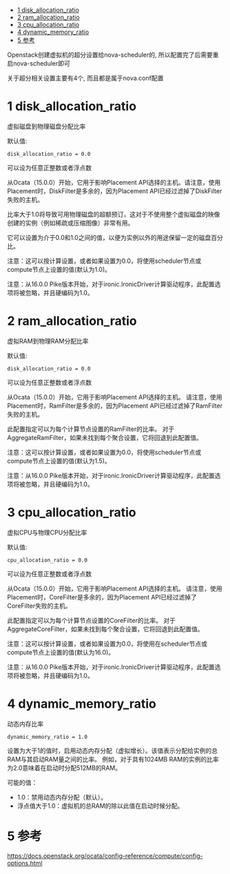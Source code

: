 <!-- @import "[TOC]" {cmd="toc" depthFrom=1 depthTo=6 orderedList=false} -->

<!-- code_chunk_output -->

* [1 disk\_allocation\_ratio](#1-disk_allocation_ratio)
* [2 ram\_allocation\_ratio](#2-ram_allocation_ratio)
* [3 cpu\_allocation\_ratio](#3-cpu_allocation_ratio)
* [4 dynamic\_memory\_ratio](#4-dynamic_memory_ratio)
* [5 参考](#5-参考)

<!-- /code_chunk_output -->

Openstack创建虚拟机的超分设置给nova\-scheduler的, 所以配置完了后需要重启nova-scheduler即可

关于超分相关设置主要有4个, 而且都是属于nova.conf配置

# 1 disk\_allocation\_ratio

虚拟磁盘到物理磁盘分配比率

默认值:

```
disk_allocation_ratio = 0.0
```

可以设为任意正整数或者浮点数

从Ocata（15.0.0）开始，它用于影响Placement API选择的主机。请注意，使用Placement时，DiskFilter是多余的，因为Placement API已经过滤掉了DiskFilter失败的主机。

比率大于1.0将导致可用物理磁盘的超额预订，这对于不使用整个虚拟磁盘的映像创建的实例（例如稀疏或压缩图像）非常有用。

它可以设置为介于0.0和1.0之间的值，以便为实例以外的用途保留一定的磁盘百分比。

注意：这可以按计算设置，或者如果设置为0.0，将使用scheduler节点或compute节点上设置的值(默认为1.0)。

注意：从16.0.0 Pike版本开始，对于ironic.IronicDriver计算驱动程序，此配置选项将被忽略，并且硬编码为1.0。

# 2 ram\_allocation\_ratio

虚拟RAM到物理RAM分配比率

默认值:

```
disk_allocation_ratio = 0.0
```

可以设为任意正整数或者浮点数

从Ocata（15.0.0）开始，它用于影响Placement API选择的主机。 请注意，使用Placement时，RamFilter是多余的，因为Placement API已经过滤掉了RamFilter失败的主机。

此配置指定可以为每个计算节点设置的RamFilter的比率。 对于AggregateRamFilter，如果未找到每个聚合设置，它将回退到此配置值。

注意：这可以按计算设置，或者如果设置为0.0，将使用scheduler节点或compute节点上设置的值(默认为1.5)。

注意：从16.0.0 Pike版本开始，对于ironic.IronicDriver计算驱动程序，此配置选项将被忽略，并且硬编码为1.0。

# 3 cpu\_allocation\_ratio

虚拟CPU与物理CPU分配比率

默认值:

```
cpu_allocation_ratio = 0.0
```

可以设为任意正整数或者浮点数

从Ocata（15.0.0）开始，它用于影响Placement API选择的主机。 请注意，使用Placement时，CoreFilter是多余的，因为Placement API已经过滤掉了CoreFilter失败的主机。

此配置指定可以为每个计算节点设置的CoreFilter的比率。 对于AggregateCoreFilter，如果未找到每个聚合设置，它将回退到此配置值。

注意：这可以按计算设置，或者如果设置为0.0，将使用在scheduler节点或compute节点上设置的值(默认为16.0)。

注意：从16.0.0 Pike版本开始，对于ironic.IronicDriver计算驱动程序，此配置选项将被忽略，并且硬编码为1.0。

# 4 dynamic\_memory\_ratio

动态内存比率

```
dynamic_memory_ratio = 1.0
```

设置为大于1的值时，启用动态内存分配（虚拟增长）。该值表示分配给实例的总RAM与其启动RAM量之间的比率。 例如，对于具有1024MB RAM的实例的比率为2.0意味着在启动时分配512MB的RAM。

可能的值：

- 1.0：禁用动态内存分配（默认）。
- 浮点值大于1.0：虚拟机的总RAM的除以此值在启动时候分配。

# 5 参考

https://docs.openstack.org/ocata/config-reference/compute/config-options.html